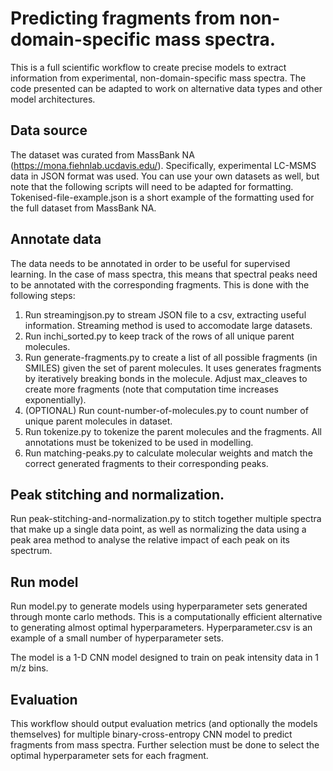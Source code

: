# Predicting fragments from non-domain-specific mass spectra. 
This is a full scientific workflow to create precise models to extract information from experimental, non-domain-specific mass spectra. The code presented can be adapted to work on alternative data types and other model architectures.

## Data source
The dataset was curated from MassBank NA (https://mona.fiehnlab.ucdavis.edu/). Specifically, experimental LC-MSMS data in JSON format was used. You can use your own datasets as well, but note that the following scripts will need to be adapted for formatting. Tokenised-file-example.json is a short example of the formatting used for the full dataset from MassBank NA.

## Annotate data 
The data needs to be annotated in order to be useful for supervised learning. In the case of mass spectra, this means that spectral peaks need to be annotated with the corresponding fragments. This is done with the following steps:
1. Run streamingjson.py to stream JSON file to a csv, extracting useful information. Streaming method is used to accomodate large datasets.
2. Run inchi_sorted.py to keep track of the rows of all unique parent molecules.
3. Run generate-fragments.py to create a list of all possible fragments (in SMILES) given the set of parent molecules. It uses generates fragments by iteratively breaking bonds in the molecule. Adjust max_cleaves to create more fragments (note that computation time increases exponentially).
4. (OPTIONAL) Run count-number-of-molecules.py to count number of unique parent molecules in dataset.
5. Run tokenize.py to tokenize the parent molecules and the fragments. All annotations must be tokenized to be used in modelling.
6. Run matching-peaks.py to calculate molecular weights and match the correct generated fragments to their corresponding peaks.

## Peak stitching and normalization.
Run peak-stitching-and-normalization.py to stitch together multiple spectra that make up a single data point, as well as normalizing the data using a peak area method to analyse the relative impact of each peak on its spectrum.

## Run model
Run model.py to generate models using hyperparameter sets generated through monte carlo methods. This is a computationally efficient alternative to generating almost optimal hyperparameters. Hyperparameter.csv is an example of a small number of hyperparameter sets.

The model is a 1-D CNN model designed to train on peak intensity data in 1 m/z bins.

## Evaluation
This workflow should output evaluation metrics (and optionally the models themselves) for multiple binary-cross-entropy CNN model to predict fragments from mass spectra. Further selection must be done to select the optimal hyperparameter sets for each fragment.
